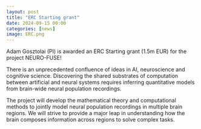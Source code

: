 ```yaml
---
layout: post
title: "ERC Starting grant"
date: 2024-09-15 00:00
categories: [news]
image: ERC.png
---
```


Adam Gosztolai (PI) is awarded an ERC Starting grant (1.5m EUR) for the project NEURO-FUSE!

There is an unprecedented confluence of ideas in AI, neuroscience and cognitive science. Discovering the shared substrates of computation between artificial and neural systems requires inferring quantitative models from brain-wide neural population recordings.

The project will develop the mathematical theory and computational methods to jointly model neural population recordings in multiple brain regions. We will strive to provide a major leap in understanding how the brain composes information across regions to solve complex tasks.
